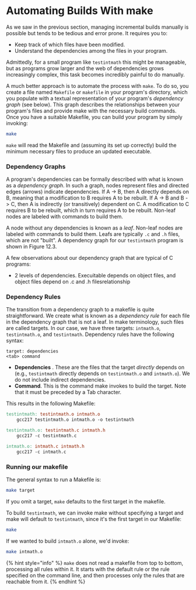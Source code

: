 # Automating Builds With make

As we saw in the previous section, managing incremental builds manually is possible but tends to be tedious and error prone. It requires you to:

* Keep track of which files have been modified.
* Understand the dependencies among the files in your program.

Admittedly, for a small program like `testintmath` this might be manageable, but as programs grow larger and the web of dependencies grows increasingly complex, this task becomes incredibly painful to do manually.&#x20;

A much better approach is to automate the process with `make`. To do so, you create a file named `Makefile` or `makefile` in your program's directory, which you populate with a textual representation of your program's _dependency graph_ (see below). This graph describes the relationships between your program's files and provide make with the necessary build commands. Once you have a suitable Makefile, you can build your program by simply invoking:

```bash
make
```

`make` will read the Makefile and (assuming its set up correctly) build the minimum necessary files to produce an updated executable.

### Dependency Graphs

A program's dependencies can be formally described with what is known as a _dependency graph_. In such a graph, nodes represent files and directed edges (arrows) indicate dependencies. If A -> B, then A directly depends on B, meaning that a modification to B requires A to be rebuilt. If A -> B and B -> C, then A is indirectly (or transitively) dependent on C. A modification to C requires B to be rebuilt, which in turn requires A to be rebuilt. Non-leaf nodes are labeled with commands to build them.&#x20;

A node without any dependencies is known as a _leaf_. Non-leaf nodes are labeled with commands to build them. Leafs are typically `.c` and `.h` files, which are not  "built". A dependency graph for our `testintmath` program is shown in Figure 12.3.&#x20;

A few observations about our dependency graph that are typical of C programs:

* 2 levels of dependencies. Execuitable depends on object files, and object files depend on .c and .h filesrelationship

### Dependency Rules

The transition from a dependency graph to a makefile is quite straightforward. We create what is known as a _dependency rule_ for each file in the dependency graph that is not a leaf. In make terminology, such files are called targets. In our case, we have three targets: `intmath.o`, `testintmath.o`, and `testintmath`. Dependency rules have the following syntax:

```
target: dependencies
<tab> command
```

* **Dependencies** . These are the files that the target _directly_ depends on (e.g., `testintmath` directly depends on `testintmath.o` and `intmath.o`). We do not include indirect dependencies.
* **Command**. This is the command make invokes to build the target. Note that it must be preceded by a Tab character.

This results in the following Makefile:

```makefile
testintmath: testintmath.o intmath.o
    gcc217 testintmath.o intmath.o -o testintmath

testintmath.o: testintmath.c intmath.h
    gcc217 -c testintmath.c

intmath.o: intmath.c intmath.h
    gcc217 -c intmath.c
```

### Running our makefile

The general syntax to run a Makefile is:

```bash
make target
```

If you omit a target, `make` defaults to the first target in the makefile.

To build `testintmath`, we can invoke make without specifying a target and make will default to `testintmath`, since it's the first target in our Makefile:

```bash
make
```

If we wanted to build `intmath.o` alone, we'd invoke:

```bash
make intmath.o
```

{% hint style="info" %}
`make` does not read a makefile from top to bottom, processing all rules within it. It starts with the default rule or the rule specified on the command line, and then processes only the rules that are reachable from it.&#x20;
{% endhint %}
